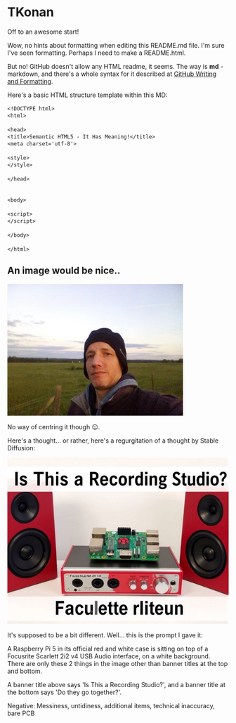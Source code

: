 # TKonan
Off to an awesome start!

Wow, no hints about formatting when editing this README.md file. I'm sure I've seen formatting. Perhaps I need to make a README.html.

But no! GitHub doesn't allow any HTML readme, it seems. The way is **md** - markdown, and there's a whole syntax for it described at [GitHub Writing and Formatting](https://docs.github.com/en/get-started/writing-on-github/getting-started-with-writing-and-formatting-on-github/basic-writing-and-formatting-syntax).

Here's a basic HTML structure template within this MD:

```
<!DOCTYPE html>
<html>

<head>
<title>Semantic HTML5 - It Has Meaning!</title>
<meta charset='utf-8'>

<style>
</style>

</head>


<body>

<script>
</script>

</body>

</html>
```

## An image would be nice..

![Image of me](thumbnail.jpeg)

No way of centring it though :neutral_face:.

Here's a thought... or rather, here's a regurgitation of a thought by Stable Diffusion:

![Pi5 and Scarlett](Pi-and-Scarlett-USB-Audio-3.jpg)

It's supposed to be a bit different. Well... this is the prompt I gave it:

A Raspberry Pi 5 in its official red and white case is sitting on top of a Focusrite Scarlett 2i2 v4 USB Audio interface, on a white background. There are only these 2 things in the image other than banner titles at the top and bottom.

A banner title above says 'Is This a Recording Studio?', and a banner title at the bottom says 'Do they go together?'.

Negative: Messiness, untidiness, additional items, technical inaccuracy, bare PCB
